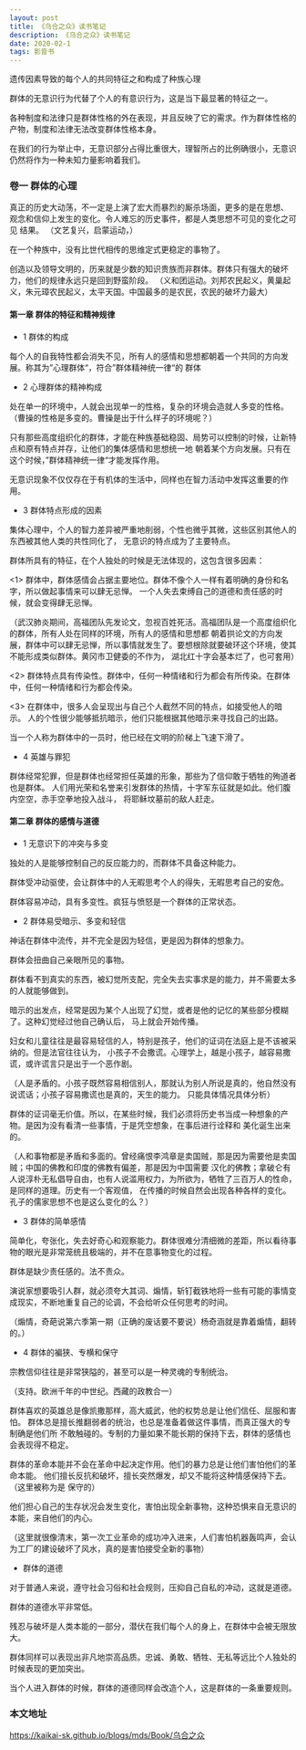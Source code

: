 ```yaml
---
layout: post
title: 《乌合之众》读书笔记
description: 《乌合之众》读书笔记
date: 2020-02-1
tags: 影音书   
---
```


遗传因素导致的每个人的共同特征之和构成了种族心理

群体的无意识行为代替了个人的有意识行为，这是当下最显著的特征之一。

各种制度和法律只是群体性格的外在表现，并且反映了它的需求。作为群体性格的产物，制度和法律无法改变群体性格本身。

在我们的行为举止中，无意识部分占得比重很大，理智所占的比例确很小，无意识仍然将作为一种未知力量影响着我们。

### 卷一 群体的心理

真正的历史大动荡，不一定是上演了宏大而暴烈的厮杀场面，更多的是在思想、
观念和信仰上发生的变化。令人难忘的历史事件，都是人类思想不可见的变化之可见
结果。
（文艺复兴，启蒙运动，）

在一个种族中，没有比世代相传的思维定式更稳定的事物了。

创造以及领导文明的，历来就是少数的知识贵族而非群体。群体只有强大的破坏力，他们的规律永远只是回到野蛮阶段。
（义和团运动。刘邦农民起义，黄巢起义，朱元璋农民起义，太平天国。中国最多的是农民，农民的破坏力最大）

#### 第一章 群体的特征和精神规律

* 1 群体的构成

每个人的自我特性都会消失不见，所有人的感情和思想都朝着一个共同的方向发展。称其为”心理群体“，符合”群体精神统一律“的
群体

* 2 心理群体的精神构成

处在单一的环境中，人就会出现单一的性格，复杂的环境会造就人多变的性格。
（曹操的性格是多变的。曹操是出于什么样子的环境呢？）

只有那些高度组织化的群体，才能在种族基础稳固、局势可以控制的时候，让新特点和原有特点并存，让他们的集体感情和思想统一地
朝着某个方向发展。只有在这个时候，”群体精神统一律“才能发挥作用。

无意识现象不仅仅存在于有机体的生活中，同样也在智力活动中发挥这重要的作用。

* 3 群体特点形成的因素

集体心理中，个人的智力差异被严重地削弱，个性也微乎其微，这些区别其他人的东西被其他人类的共性同化了，
无意识的特点成为了主要特点。

群体所具有的特征，在个人独处的时候是无法体现的，这包含很多因素：

<1> 群体中，群体感情会占据主要地位。群体不像个人一样有着明确的身份和名字，所以做起事情来可以肆无忌惮。
一个人失去束缚自己的道德和责任感的时候，就会变得肆无忌惮。

（武汉肺炎期间，高福团队先发论文，忽视百姓死活。高福团队是一个高度组织化的群体，所有人处在同样的环境，所有人的感情和思想都
朝着拱论文的方向发展，群体中可以肆无忌惮，所以事情就发生了。要想根除就要破环这个环境，使其不能形成类似群体。黄冈市卫健委的不作为，
湖北红十字会基本烂了，也可套用）

<2> 群体特点具有传染性。群体中，任何一种情绪和行为都会有所传染。在群体中，任何一种情绪和行为都会传染。

<3> 在群体中，很多人会呈现出与自己个人截然不同的特点，如接受他人的暗示。
人的个性很少能够抵抗暗示，他们只能根据其他暗示来寻找自己的出路。

当一个人称为群体中的一员时，他已经在文明的阶梯上飞速下滑了。

* 4 英雄与罪犯

群体经常犯罪，但是群体也经常担任英雄的形象，那些为了信仰敢于牺牲的殉道者也是群体。
人们用光荣和名誉来引发群体的热情，十字军东征就是如此。他们腹内空空，赤手空拳地投入战斗，
将耶稣坟墓前的敌人赶走。

#### 第二章 群体的感情与道德

* 1 无意识下的冲突与多变

独处的人是能够控制自己的反应能力的，而群体不具备这种能力。

群体受冲动驱使，会让群体中的人无暇思考个人的得失，无暇思考自己的安危。

群体容易冲动，具有多变性。疯狂与愤怒是一个群体的正常状态。

* 2 群体易受暗示、多变和轻信

神话在群体中流传，并不完全是因为轻信，更是因为群体的想象力。

群体会扭曲自己亲眼所见的事物。

群体看不到真实的东西，被幻觉所支配，完全失去实事求是的能力，并不需要太多的人就能够做到。

暗示的出发点，经常是因为某个人出现了幻觉，或者是他的记忆的某些部分模糊了。这种幻觉经过他自己确认后，
马上就会开始传播。

妇女和儿童往往是最容易轻信的人，特别是孩子，他们的证词在法庭上是不该被采纳的。但是法官往往认为，
小孩子不会撒谎。心理学上，越是小孩子，越容易撒谎，或许谎言只是出于一个恶作剧。

（人是矛盾的。小孩子既然容易相信别人，那就认为别人所说是真的，他自然没有说谎话；小孩子容易撒谎也是真的，天生的能力。
只能具体情况具体分析）

群体的证词毫无价值。所以，在某些时候，我们必须将历史书当成一种想象的产物。是因为没有看清一些事情，于是凭空想象，在事后进行诠释和
美化诞生出来的。

（人和事物都是矛盾和多面的。曾经痛恨李鸿章是卖国贼，那是因为需要他是卖国贼；中国的佛教和印度的佛教有偏差，那是因为中国需要
汉化的佛教；拿破仑有人说淳朴无私倡导自由，也有人说滥用权力，为所欲为，牺牲了三百万人的性命，是同样的道理。历史有一个客观值，
在传播的时候自然会出现各种各样的变化。孔子的儒家思想不也是这么变化的么？）

* 3 群体的简单感情

简单化，夸张化，失去好奇心和观察能力。群体很难分清细微的差距，所以看待事物的眼光是非常笼统且极端的，并不在意事物变化的过程。

群体是缺少责任感的。法不责众。

演说家想要吸引人群，就必须夸大其词、煽情，斩钉截铁地将一些有可能的事情变成现实，不断地重复自己的论调，不会给听众任何思考的时间。

（煽情，奇葩说第六季第一期（正确的废话要不要说）杨奇涵就是靠着煽情，翻转的。）

* 4 群体的褊狭、专横和保守

宗教信仰往往是非常狭隘的，甚至可以是一种灵魂的专制统治。

（支持。欧洲千年的中世纪。西藏的政教合一）

群体喜欢的英雄总是像凯撒那样，高大威武，他的权势总是让他们信任、屈服和害怕。
群体总是擅长推翻弱者的统治，也总是准备着做这件事情，而真正强大的专制确是他们所
不敢触碰的。专制的力量如果不能长期的保持下去，群体的感情也会表现得不稳定。

群体的革命本能并不会在革命中起决定作用。他们的暴力总是让他们害怕他们的革命本能。
他们擅长反抗和破坏，擅长突然爆发，却又不能将这种情感保持下去。（这里被称为是
保守的）

他们担心自己的生存状况会发生变化，害怕出现全新事物，这种恐惧来自无意识的本能，来自他们的内心。

（这里就很像清末，第一次工业革命的成功冲入进来，人们害怕机器轰鸣声，会认为工厂的建设破坏了风水，真的是害怕接受全新的事物）

* 群体的道德

对于普通人来说，遵守社会习俗和社会规则，压抑自己自私的冲动，这就是道德。

群体的道德水平非常低。

残忍与破坏是人类本能的一部分，潜伏在我们每个人的身上，在群体中会被无限放大。

群体同样可以表现出非凡地崇高品质。忠诚、勇敢、牺牲、无私等远比个人独处的时候表现的更加突出。

当个人进入群体的时候，群体的道德同样会改造个人，这是群体的一条重要规则。













### 本文地址

https://kaikai-sk.github.io/blogs/mds/Book/乌合之众
